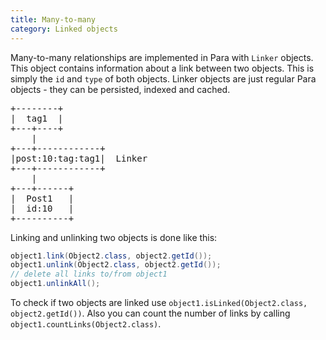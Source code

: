 ```yaml
---
title: Many-to-many
category: Linked objects
---
```


Many-to-many relationships are implemented in Para with `Linker` objects. This object contains information
about a link between two objects. This is simply the `id` and `type` of both objects. Linker objects are just regular
Para objects - they can be persisted, indexed and cached.

<pre>
+--------+
|  tag1  |
+---+----+
    |
+---+------------+
|post:10:tag:tag1|  Linker
+---+------------+
    |
+---+------+
|  Post1   |
|  id:10   |
+----------+
</pre>

Linking and unlinking two objects is done like this:

```java
object1.link(Object2.class, object2.getId());
object1.unlink(Object2.class, object2.getId());
// delete all links to/from object1
object1.unlinkAll();
```

To check if two objects are linked use `object1.isLinked(Object2.class, object2.getId())`. Also you can count the number
of links by calling `object1.countLinks(Object2.class)`.